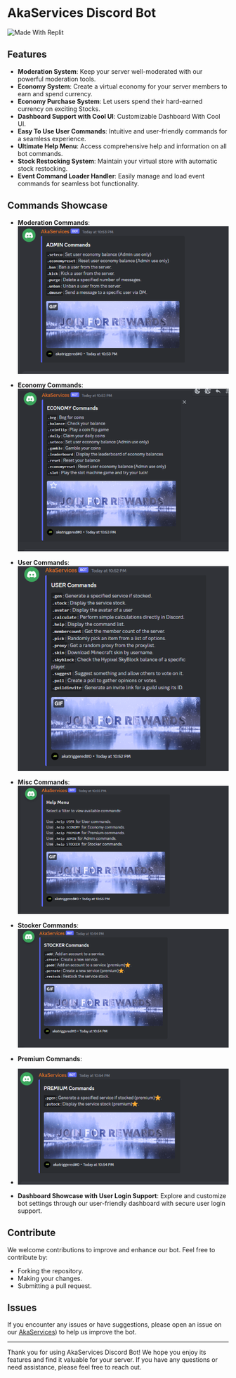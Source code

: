 # AkaServices Discord Bot

![Made With Replit](https://encrypted-tbn0.gstatic.com/images?q=tbn:ANd9GcQph7AlKMAy4fM5Xos_W-7I-4frFeKlFcdlWNEGVd3IA3FPFyrLXA73_b_0k47nK3fi2HM&usqp=CAU)

## Features

- **Moderation System**: Keep your server well-moderated with our powerful moderation tools.
- **Economy System**: Create a virtual economy for your server members to earn and spend currency.
- **Economy Purchase System**: Let users spend their hard-earned currency on exciting Stocks.
- **Dashboard Support with Cool UI**: Customizable Dashboard With Cool UI.
- **Easy To Use User Commands**: Intuitive and user-friendly commands for a seamless experience.
- **Ultimate Help Menu**: Access comprehensive help and information on all bot commands.
- **Stock Restocking System**: Maintain your virtual store with automatic stock restocking.
- **Event Command Loader Handler**: Easily manage and load event commands for seamless bot functionality.

## Commands Showcase

- **Moderation Commands**:
  ![Moderation Commands](https://github.com/TriggeredGamerX/AkaServices/blob/main/images/3.PNG)
- **Economy Commands**:
  ![Economy Commands](https://github.com/TriggeredGamerX/AkaServices/blob/main/images/2.PNG)
- **User Commands**:
  ![User Commands](https://github.com/TriggeredGamerX/AkaServices/blob/main/images/1.PNG)
- **Misc Commands**:
  ![Misc Commands](https://github.com/TriggeredGamerX/AkaServices/blob/main/images/6.PNG)
- **Stocker Commands**:
  ![Stocker Commands](https://github.com/TriggeredGamerX/AkaServices/blob/main/images/4.PNG)
- **Premium Commands**:
- ![Premium Commands](https://github.com/TriggeredGamerX/AkaServices/blob/main/images/5.PNG)

- **Dashboard Showcase with User Login Support**: Explore and customize bot settings through our user-friendly dashboard with secure user login support.

## Contribute

We welcome contributions to improve and enhance our bot. Feel free to contribute by:

- Forking the repository.
- Making your changes.
- Submitting a pull request.

## Issues

If you encounter any issues or have suggestions, please open an issue on our [AkaServices](https://github.com/TriggeredGamerX/AkaServices/issues)) to help us improve the bot.

---

Thank you for using AkaServices Discord Bot! We hope you enjoy its features and find it valuable for your server. If you have any questions or need assistance, please feel free to reach out.
